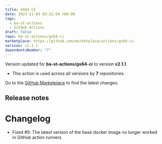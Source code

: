 ```yaml
---
title: GS64 CI
date: 2023-11-03 03:21:54 +00:00
tags:
  - ba-st-actions
  - GitHub Actions
draft: false
repo: ba-st-actions/gs64-ci
marketplace: https://github.com/marketplace/actions/gs64-ci
version: v2.1.1
dependentsNumber: "7"
---
```



Version updated for **ba-st-actions/gs64-ci** to version **v2.1.1**.
- This action is used across all versions by **7** repositories.

Go to the [GitHub Marketplace](https://github.com/marketplace/actions/gs64-ci) to find the latest changes.

## Release notes

# Changelog
- Fixed #5: The latest version of the base docker image no longer worked in GitHub action runners

